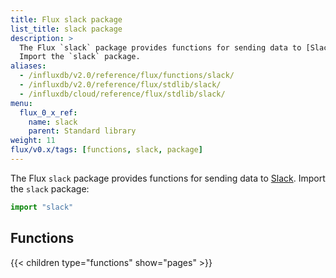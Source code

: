 ```yaml
---
title: Flux slack package
list_title: slack package
description: >
  The Flux `slack` package provides functions for sending data to [Slack](https://slack.com/).
  Import the `slack` package.
aliases:
  - /influxdb/v2.0/reference/flux/functions/slack/
  - /influxdb/v2.0/reference/flux/stdlib/slack/
  - /influxdb/cloud/reference/flux/stdlib/slack/
menu:
  flux_0_x_ref:
    name: slack
    parent: Standard library
weight: 11
flux/v0.x/tags: [functions, slack, package]
---
```


The Flux `slack` package provides functions for sending data to [Slack](https://slack.com/).
Import the `slack` package:

```js
import "slack"
```

## Functions
{{< children type="functions" show="pages" >}}
